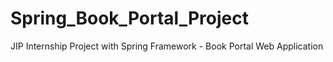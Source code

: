 # Spring_Book_Portal_Project
JIP Internship Project with Spring Framework - Book Portal Web Application

